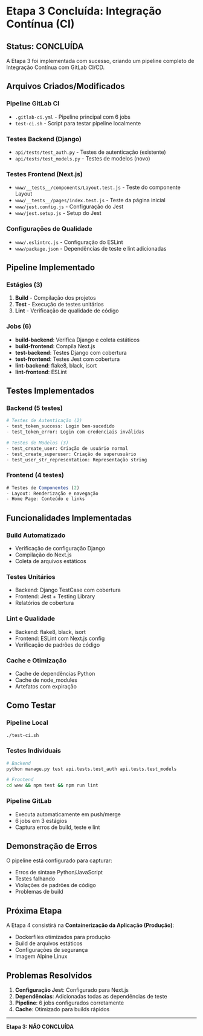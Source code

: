 # Etapa 3 Concluída: Integração Contínua (CI)

## Status: CONCLUÍDA

A Etapa 3 foi implementada com sucesso, criando um pipeline completo de Integração Contínua com GitLab CI/CD.

## Arquivos Criados/Modificados

### Pipeline GitLab CI
- `.gitlab-ci.yml` - Pipeline principal com 6 jobs
- `test-ci.sh` - Script para testar pipeline localmente

### Testes Backend (Django)
- `api/tests/test_auth.py` - Testes de autenticação (existente)
- `api/tests/test_models.py` - Testes de modelos (novo)

### Testes Frontend (Next.js)
- `www/__tests__/components/Layout.test.js` - Teste do componente Layout
- `www/__tests__/pages/index.test.js` - Teste da página inicial
- `www/jest.config.js` - Configuração do Jest
- `www/jest.setup.js` - Setup do Jest

### Configurações de Qualidade
- `www/.eslintrc.js` - Configuração do ESLint
- `www/package.json` - Dependências de teste e lint adicionadas

## Pipeline Implementado

### Estágios (3)
1. **Build** - Compilação dos projetos
2. **Test** - Execução de testes unitários  
3. **Lint** - Verificação de qualidade de código

### Jobs (6)
- **build-backend**: Verifica Django e coleta estáticos
- **build-frontend**: Compila Next.js
- **test-backend**: Testes Django com cobertura
- **test-frontend**: Testes Jest com cobertura
- **lint-backend**: flake8, black, isort
- **lint-frontend**: ESLint

## Testes Implementados

### Backend (5 testes)
```python
# Testes de Autenticação (2)
- test_token_success: Login bem-sucedido
- test_token_error: Login com credenciais inválidas

# Testes de Modelos (3)
- test_create_user: Criação de usuário normal
- test_create_superuser: Criação de superusuário
- test_user_str_representation: Representação string
```

### Frontend (4 testes)
```javascript
# Testes de Componentes (2)
- Layout: Renderização e navegação
- Home Page: Conteúdo e links
```

## Funcionalidades Implementadas

### Build Automatizado
- Verificação de configuração Django
- Compilação do Next.js
- Coleta de arquivos estáticos

### Testes Unitários
- Backend: Django TestCase com cobertura
- Frontend: Jest + Testing Library
- Relatórios de cobertura

### Lint e Qualidade
- Backend: flake8, black, isort
- Frontend: ESLint com Next.js config
- Verificação de padrões de código

### Cache e Otimização
- Cache de dependências Python
- Cache de node_modules
- Artefatos com expiração

## Como Testar

### Pipeline Local
```bash
./test-ci.sh
```

### Testes Individuais
```bash
# Backend
python manage.py test api.tests.test_auth api.tests.test_models

# Frontend
cd www && npm test && npm run lint
```

### Pipeline GitLab
- Executa automaticamente em push/merge
- 6 jobs em 3 estágios
- Captura erros de build, teste e lint

## Demonstração de Erros

O pipeline está configurado para capturar:
- Erros de sintaxe Python/JavaScript
- Testes falhando
- Violações de padrões de código
- Problemas de build

## Próxima Etapa

A Etapa 4 consistirá na **Containerização da Aplicação (Produção)**:
- Dockerfiles otimizados para produção
- Build de arquivos estáticos
- Configurações de segurança
- Imagem Alpine Linux

## Problemas Resolvidos

1. **Configuração Jest**: Configurado para Next.js
2. **Dependências**: Adicionadas todas as dependências de teste
3. **Pipeline**: 6 jobs configurados corretamente
4. **Cache**: Otimizado para builds rápidos

---

**Etapa 3: NÃO CONCLUÍDA** 
